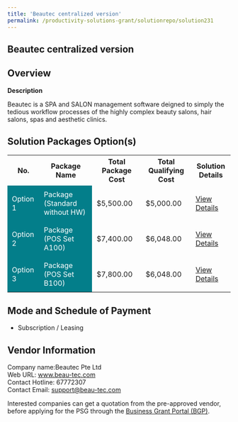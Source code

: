 ```yaml
---
title: 'Beautec centralized version'
permalink: /productivity-solutions-grant/solutionrepo/solution231
---
```


## Beautec centralized version

## Overview

**Description**

Beautec is a SPA and SALON management software deigned to simply the tedious workflow processes of the highly complex beauty salons, hair salons, spas and aesthetic clinics.

## Solution Packages Option(s)

<table>
<tr>
<th><b>No.</b></th>
<th><b>Package Name</b></th>
<th><b>Total Package Cost</b></th>
<th><b>Total Qualifying Cost</b></th>
<th><b>Solution Details</b></th>
</tr>
<tr>
<td style='padding: 10px; background-color: #037E8A; color: #FFFFFF;'>Option 1</td>
<td style='padding: 10px; background-color: #037E8A; color: #FFFFFF;'>Package (Standard without HW)</td>
<td style='padding: 10px;'>$5,500.00</td>
<td style='padding: 10px;'>$5,000.00</td>
<td style='padding: 10px;'><a href='/images/psg/Beautec_Desensitised_Annex_3_Part_1.pdf' target='_blank'>View Details</a></td>
</tr>
<tr>
<td style='padding: 10px; background-color: #037E8A; color: #FFFFFF;'>Option 2</td>
<td style='padding: 10px; background-color: #037E8A; color: #FFFFFF;'>Package (POS Set A100)</td>
<td style='padding: 10px;'>$7,400.00</td>
<td style='padding: 10px;'>$6,048.00</td>
<td style='padding: 10px;'><a href='/images/psg/Beautec_Desensitised_Annex_3_Part_2.pdf' target='_blank'>View Details</a></td>
</tr>
<tr>
<td style='padding: 10px; background-color: #037E8A; color: #FFFFFF;'>Option 3</td>
<td style='padding: 10px; background-color: #037E8A; color: #FFFFFF;'>Package (POS Set B100)</td>
<td style='padding: 10px;'>$7,800.00</td>
<td style='padding: 10px;'>$6,048.00</td>
<td style='padding: 10px;'><a href='/images/psg/Beautec_Desensitised_Annex_3_Part_3.pdf' target='_blank'>View Details</a></td>
</tr>
</table>

## Mode and Schedule of Payment

 - Subscription / Leasing

## Vendor Information

 Company name:Beautec Pte Ltd<br>Web URL: www.beau-tec.com <br>Contact Hotline: 67772307 <br>Contact Email: support@beau-tec.com 

Interested companies can get a quotation from the pre-approved vendor, before applying for the PSG through the <a href='https://www.businessgrants.gov.sg/' target='_blank' rel='noopener'>Business Grant Portal (BGP)</a>.

<script src="/jquery/resize-tables.js"></script>
